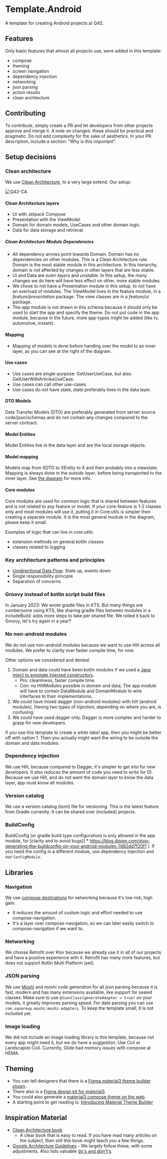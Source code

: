 # Template.Android

A template for creating Android projects at Q42.

## Features

Only basic features that almost all projects use, were added in this template:
- compose
- theming
- screen navigation
- dependency injection
- networking
- json parsing
- action results
- clean architecture

## Contributing

To contribute, simply create a PR and let developers from other projects approve and merge it. A note on changes: these should be practical and pragmatic. Do not add complexity for the sake of aesthetics. In your PR description, include a section: "Why is this important".

## Setup decisions

### Clean architecture

We use [Clean Architecture](#inspiration-material), to a very large extend. Our setup:

![Q42-CA](https://user-images.githubusercontent.com/2270625/216325003-8629f40a-c46c-43e6-ba1e-342dfb524ff9.png)

#### Clean Architecture layers

- UI with Jetpack Compose
- Presentation with the ViewModel
- Domain for domain models, UseCases and other domain logic.
- Data for data storage and retrieval.

##### Clean Architecture Module Dependencies
- All dependency arrows point towards Domain. Domain has no dependencies on other modules. This is a Clean Architecture rule. Domain is the most stable module in this architecture. In this
  hierarchy, domain is not affected by changes in other layers that are less stable. 
- UI and Data are _outer layers_ and _unstable_. In this setup, the many changes we do here will have less effect on other,
  more stable modules.
- We chose to not have a Presentation module in this setup, to not have an overload of modules. The ViewModel lives in the feature
  module, in a _feature/presentation_ package. The view classes are in a _feature/ui_ package.
- The _app_ module is not drawn in this schema because it should only be used to start the
  app and specify the theme. Do not put code in the app module, because in the future, more app-types might be added (like tv, automotive, instant). 

#### Mapping

- Mapping of models is done before handing over the model to an inner layer, as you can see at the
  right of the diagram.

#### Use cases

- Use cases are single-purpose: GetUserUseCase, but also: GetUserWithArticlesUseCase.
- Use cases can call other use-cases.
- Use cases do not have state, state preferably lives in the data layer.

#### DTO Models

Data Transfer Models (DTO) are preferably generated from server source code/json/schemas and do not contain
any changes compared to the server contract.

#### Model Entities

Model Entities live in the data layer and are the local storage objects.

#### Model mapping

Models map from XDTO to XEntity to X and then probably into a viewstate. Mapping is always done in the _outside layer_, before being transported to the inner layer. See [the diagram](@clean-architecture) for more info.

#### Core modules

Core modules are used for _common_ logic that is shared between features and is not related to any feature or model. If your core-feature is 1-2 classes only and most modules will use it, putting it in Core:utils is simpler then creating a separate module. It is the most general module in the diagram, please keep it small. 

Examples of logic that can live in _core:utils_:
- extension methods on general kotlin classes
- classes related to logging

### Key architecture patterns and principles

- [Unidirectional Data Flow](https://developer.android.com/jetpack/compose/architecture#udf): State up, events down
- Single responsibility principle
- Separation of concerns

### Groovy instead of kotlin script build files

In January 2023: We wrote gradle files in KTS. But many things are cumbersome using KTS, like
sharing gradle files between modules in a includeBuild: adds more steps to take per shared file.
We rolled it back to Groovy, let's try again in a year?

### No non-android modules

We do not use non-android modules because we want to use Hilt across all modules. We prefer to clarity over faster compile time, for now.

Other options we considered and denied:
1. Domain and data could have been kotlin modules if we used a [Java inject to annotate injected constructors](https://stackoverflow.com/a/67869843). 
   - Pro: cleanliness, faster compile time. 
   - Con: no HiltModules possible in domain and data; The app module will have to contain DataModule and DomainModule to wire interfaces to their implementations.
2. We could have mixed dagger (non-android modules) with hilt (android modules). Having two types of injection, depending on where you are, is confusing.
3. We could have used dagger only. Dagger is more complex and harder to grasp for new developers.

If you use this template to create a _white label_ app, then you might be better off with option 1. Then you actually might want the wiring to be outside the domain and data modules.

### Dependency injection

We use Hilt, because compared to Dagger, it's simpler to get into for new developers. It also reduces the amount of code you need to write for DI. Because we use Hilt, and do not want the domain layer to know the data layer, app must know all
modules.

### Version catalog

We use a version catalog (toml) file for versioning. This is the latest feature from Gradle
currently. It can be shared over (included) projects.

### BuildConfig

BuildConfig (or gradle build type configuration) is only allowed in the app module,
for [clarity and to avoid bugs]( * https://blog.dipien.com/stop-generating-the-buildconfig-on-your-android-modules-7d82dd7f20f1
). If you need the config in a different module, use dependency injection and our `ConfigModule`.

## Libraries

### Navigation

We use [compose destinations](https://github.com/raamcosta/compose-destinations) for networking because it's low risk, high gain:
- It reduces the amount of custom logic and effort needed to use compose-navigation. 
- It's a layer over compose-navigation, so we can later easily switch to compose-navigation if we want to.

### Networking

We choose Retrofit over Ktor because we already use it in all of our projects and have a positive
experience with it. Retrofit has many more features, but does not support Kotlin Multi Platform (yet).

### JSON parsing

We use [Moshi](https://github.com/square/moshi) and moshi code generation for all json parsing
because it is fast, modern and has many extensions available, like support for sealed classes.
Make sure to use `@JsonClass(generateAdapter = true)` on your models, it greatly improves parsing
speed.
For date parsing you can use `com.squareup.moshi:moshi-adapters`. To keep the template small, it is
not included yet.

### Image loading

We did not include an image loading library is this template, because not every app might need it, but we do have a suggestion. Use Coil or Landscapist-Coil. Currently, Glide had memory issues with compose at HEMA.

## Theming
- You can tell designers that there is a [Figma material3 theme builder plugin](https://www.figma.com/community/plugin/1034969338659738588).
- There also is a [Figma design kit for material3](https://www.figma.com/community/file/1035203688168086460).
- You could also generate a [material3 compose theme on the web](https://m3.material.io/theme-builder#/dynamic).
- A starting point to get reading is: [Introducing Material Theme Builder](https://m2.material.io/material-theme-builder/)

## Inspiration Material

- [Clean Architecture book](https://www.amazon.nl/Clean-Architecture-Craftsmans-Software-Structure/dp/0134494164/ref=sr_1_1?__mk_nl_NL=%C3%85M%C3%85%C5%BD%C3%95%C3%91&crid=3PL4CNRB0N4UI&keywords=Robert+C.+Martin+Series+-+Clean+Architecture&qid=1675245338&sprefix=robert+c.+martin+series+-+clean+architecture%2Caps%2C54&sr=8-1)
  - A clear book that is easy to read. If you have read many articles on the subject, then still this
  book might teach you a few things.
- [Google Architecture Guidelines](https://developer.android.com/topic/architecture) - We largely
  follow these, with some adjustments. Also lists valuable [do's and don't's](https://developer.android.com/topic/architecture/recommendations).
